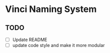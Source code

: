 # Vinci Naming System

## TODO

- [ ] Update README
- [ ] update code style and make it more modular
